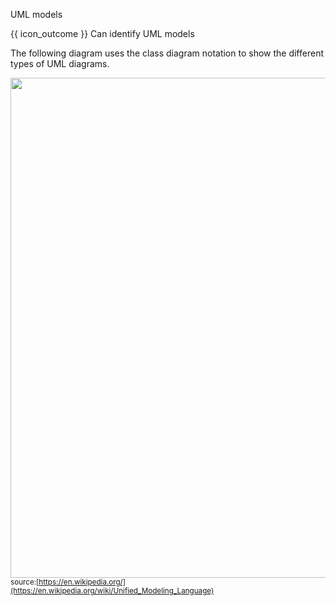 <span id="title">UML models</span>

<span id="prereqs"></span>

<span id="outcomes">{{ icon_outcome }} Can identify UML models</span>

<div id="body">

The following diagram uses the class diagram notation to show the different types of <trigger trigger="click" for="modal:umlModels-uml">UML</trigger> diagrams.

<modal large title="UML (Unified Modeling Language)" id="modal:umlModels-uml">
    <include src="../../../common/definitions.md#def-uml" />
</modal>

<box>

<img src="https://upload.wikimedia.org/wikipedia/commons/e/ed/UML_diagrams_overview.svg" width="800" /><br>
<sub>source:[https://en.wikipedia.org/](https://en.wikipedia.org/wiki/Unified_Modeling_Language)</sub>
</box>

</div>

<div id="extras">
</div>

